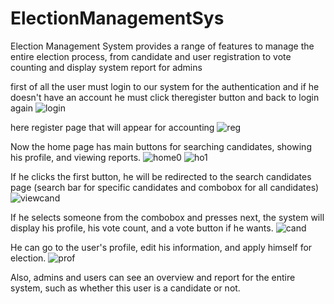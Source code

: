 # ElectionManagementSys
Election Management System provides a range of features to manage the entire election process, from candidate and user registration to vote counting and display system report for admins

first of all the user must login to our system for the authentication and if he doesn't have an account he must click  theregister button and back to login again
![login](https://github.com/Abdomuller11/ElectionManagementSys/assets/90057222/47c2af4a-6bb8-4d5a-ad78-685dbe3088df)

here register page that will appear for accounting
![reg](https://github.com/Abdomuller11/ElectionManagementSys/assets/90057222/d7a3459f-0767-49ce-8efc-8aafa7c1577e)

Now the home page has main buttons for searching candidates, showing his profile, and viewing reports.
![home0](https://github.com/Abdomuller11/ElectionManagementSys/assets/90057222/8139615e-adf9-49c8-8a4b-ed533c1df900)
![ho1](https://github.com/Abdomuller11/ElectionManagementSys/assets/90057222/986bdb31-05b7-413c-b86a-1e690f7c5d09)


If he clicks the first button, he will be redirected to the search candidates page (search bar for specific candidates and combobox for all candidates)
![viewcand](https://github.com/Abdomuller11/ElectionManagementSys/assets/90057222/45552d32-5cee-4e38-80b9-a60b5006c6f7)

If he selects someone from the combobox and presses next, the system will display his profile, his vote count, and a vote button if he wants.
![cand](https://github.com/Abdomuller11/ElectionManagementSys/assets/90057222/4540c3e8-3ab0-43a0-8590-4d1c35fb4810)

He can go to the user's profile, edit his information, and apply himself for election.
![prof](https://github.com/Abdomuller11/ElectionManagementSys/assets/90057222/ed1e0884-7f6f-43f1-98e6-ba2aea25dfde)

Also, admins and users can see an overview and report for the entire system, such as whether this user is a candidate or not.
